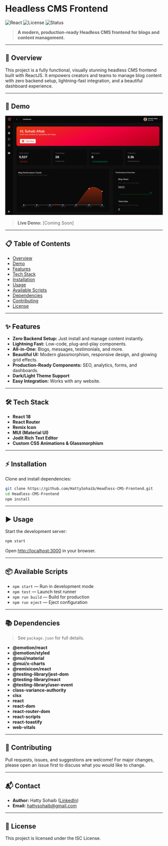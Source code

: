 # Headless CMS Frontend

![React](https://img.shields.io/badge/React-18.3.1-blue?logo=react)
![License](https://img.shields.io/badge/License-ISC-green)
![Status](https://img.shields.io/badge/Status-Active-brightgreen)

> **A modern, production-ready Headless CMS frontend for blogs and content management.**

---

## 🚀 Overview

This project is a fully functional, visually stunning headless CMS frontend built with ReactJS. It empowers creators and teams to manage blog content with zero backend setup, lightning-fast integration, and a beautiful dashboard experience.

---

## 📸 Demo

![Dashboard Screenshot](src/assets/dashboard-dark.png)

> **Live Demo:** [Coming Soon]

---

## 📋 Table of Contents

- [Overview](#overview)
- [Demo](#demo)
- [Features](#features)
- [Tech Stack](#tech-stack)
- [Installation](#installation)
- [Usage](#usage)
- [Available Scripts](#available-scripts)
- [Dependencies](#dependencies)
- [Contributing](#contributing)
- [License](#license)

---

## ✨ Features

- **Zero Backend Setup:** Just install and manage content instantly.
- **Lightning Fast:** Low-code, plug-and-play components.
- **All-in-One:** Blogs, messages, testimonials, and more.
- **Beautiful UI:** Modern glassmorphism, responsive design, and glowing grid effects.
- **Production-Ready Components:** SEO, analytics, forms, and dashboards.
- **Dark/Light Theme Support**
- **Easy Integration:** Works with any website.

---

## 🛠 Tech Stack

- **React 18**
- **React Router**
- **Remix Icon**
- **MUI (Material UI)**
- **Jodit Rich Text Editor**
- **Custom CSS Animations & Glassmorphism**

---

## ⚡ Installation

Clone and install dependencies:

```sh
git clone https://github.com/HattySohaib/Headless-CMS-Frontend.git
cd Headless-CMS-Frontend
npm install
```

---

## ▶️ Usage

Start the development server:

```sh
npm start
```

Open [http://localhost:3000](http://localhost:3000) in your browser.

---

## 📦 Available Scripts

- `npm start` — Run in development mode
- `npm test` — Launch test runner
- `npm run build` — Build for production
- `npm run eject` — Eject configuration

---

## 📚 Dependencies

> See `package.json` for full details.

- **@emotion/react**
- **@emotion/styled**
- **@mui/material**
- **@mui/x-charts**
- **@remixicon/react**
- **@testing-library/jest-dom**
- **@testing-library/react**
- **@testing-library/user-event**
- **class-variance-authority**
- **clsx**
- **react**
- **react-dom**
- **react-router-dom**
- **react-scripts**
- **react-toastify**
- **web-vitals**

---

## 🤝 Contributing

Pull requests, issues, and suggestions are welcome! For major changes, please open an issue first to discuss what you would like to change.

---

## 📬 Contact

- **Author:** Hatty Sohaib ([LinkedIn](https://www.linkedin.com/in/hattysohaib/))
- **Email:** hattysohaib@gmail.com

---

## 📄 License

This project is licensed under the ISC License.
